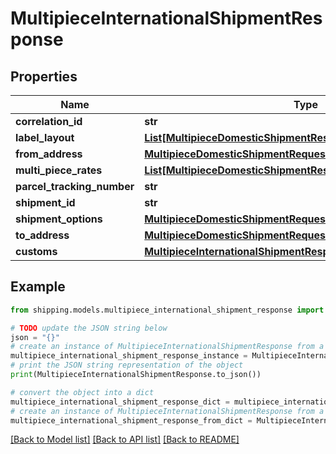 # MultipieceInternationalShipmentResponse


## Properties

Name | Type | Description | Notes
------------ | ------------- | ------------- | -------------
**correlation_id** | **str** | description | [optional] 
**label_layout** | [**List[MultipieceDomesticShipmentResponseLabelLayoutInner]**](MultipieceDomesticShipmentResponseLabelLayoutInner.md) | description | [optional] 
**from_address** | [**MultipieceDomesticShipmentRequestFromAddress**](MultipieceDomesticShipmentRequestFromAddress.md) |  | [optional] 
**multi_piece_rates** | [**List[MultipieceDomesticShipmentResponseMultiPieceRatesInner]**](MultipieceDomesticShipmentResponseMultiPieceRatesInner.md) | description | [optional] 
**parcel_tracking_number** | **str** | description | [optional] 
**shipment_id** | **str** | description | [optional] 
**shipment_options** | [**MultipieceDomesticShipmentRequestShipmentOptions**](MultipieceDomesticShipmentRequestShipmentOptions.md) |  | [optional] 
**to_address** | [**MultipieceDomesticShipmentRequestToAddress**](MultipieceDomesticShipmentRequestToAddress.md) |  | [optional] 
**customs** | [**MultipieceInternationalShipmentResponseCustoms**](MultipieceInternationalShipmentResponseCustoms.md) |  | [optional] 

## Example

```python
from shipping.models.multipiece_international_shipment_response import MultipieceInternationalShipmentResponse

# TODO update the JSON string below
json = "{}"
# create an instance of MultipieceInternationalShipmentResponse from a JSON string
multipiece_international_shipment_response_instance = MultipieceInternationalShipmentResponse.from_json(json)
# print the JSON string representation of the object
print(MultipieceInternationalShipmentResponse.to_json())

# convert the object into a dict
multipiece_international_shipment_response_dict = multipiece_international_shipment_response_instance.to_dict()
# create an instance of MultipieceInternationalShipmentResponse from a dict
multipiece_international_shipment_response_from_dict = MultipieceInternationalShipmentResponse.from_dict(multipiece_international_shipment_response_dict)
```
[[Back to Model list]](../README.md#documentation-for-models) [[Back to API list]](../README.md#documentation-for-api-endpoints) [[Back to README]](../README.md)


